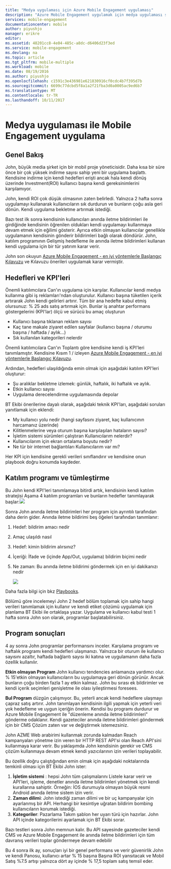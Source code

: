 ```yaml
---
title: "Medya uygulaması için Azure Mobile Engagement uygulaması"
description: "Azure Mobile Engagement uygulamak için medya uygulaması senaryosu"
services: mobile-engagement
documentationcenter: mobile
author: piyushjo
manager: erikre
editor: 
ms.assetid: 48201cc8-4e04-485c-a8dc-d6406d23f3ed
ms.service: mobile-engagement
ms.devlang: na
ms.topic: article
ms.tgt_pltfrm: mobile-multiple
ms.workload: mobile
ms.date: 08/19/2016
ms.author: piyushjo
ms.openlocfilehash: c1591c3e436981e621830916cf0cdc4b7f395d7b
ms.sourcegitcommit: 6699c77dcbd5f8a1a2f21fba3d0a0005ac9ed6b7
ms.translationtype: MT
ms.contentlocale: tr-TR
ms.lasthandoff: 10/11/2017
---
```

# <a name="implement-mobile-engagement-with-media-app"></a>Medya uygulaması ile Mobile Engagement uygulama
## <a name="overview"></a>Genel Bakış
John, büyük media şirket için bir mobil proje yöneticisidir. Daha kısa bir süre önce bir çok yüksek indirme sayısı sahip yeni bir uygulama başlattı. Kendisine indirme için kendi hedefleri erişti ancak hala kendi dönüş üzerinde Investment(ROI) kullanıcı başına kendi gereksinimlerini karşılamıyor. 

John, kendi ROI çok düşük olmasının zaten belirledi. Yalnızca 2 hafta sonra uygulamayı kullanarak kullanıcıların sık durdurun ve bunların çoğu asla geri dönün. Kendi uygulama bekletme artırmak istediği.

Bazı test ilk sonra kendisinin kullanıcıları anında iletme bildirimleri ile girdiğinde kendisinin öğrenilen oldukları kendi uygulamayı kullanmaya devam etmek için eğilimi gösterir. Ayrıca etkin olmayan kullanıcılar genellikle uygulamanın kendisinin gönderir bildirimleri bağlı olarak döndürür. John, katılım programının Gelişmiş hedefleme ile anında iletme bildirimleri kullanan kendi uygulama için bir tür yatırım karar verir.

John son okuyun [Azure Mobile Engagement - en iyi yöntemlerle Başlangıç Kılavuzu](mobile-engagement-getting-started-best-practices.md) ve Kılavuzu önerileri uygulamak karar vermiştir.

## <a name="objectives-and-kpis"></a>Hedefleri ve KPI'leri
Önemli katılımcılara Can'ın uygulama için karşılar. Kullanıcılar kendi medya kullanma gibi iş reklamları'ndan oluşturulur. Kullanıcı başına tüketilen içerik artırarak John kendi gelirleri artırır. Tüm bir ana hedefte kabul etmiş olursunuz: % 25 ads satış artırmak için. Bunlar iş anahtar performans göstergelerini (KPI'lar) ölçü ve sürücü bu amaç oluşturun

* Kullanıcı başına tıklanan reklam sayısı
* Kaç tane makale ziyaret edilen sayfalar (kullanıcı başına / oturumu başına / haftada / aylık...)
* Sık kullanılan kategorileri nelerdir

Önemli katılımcılara Can'ın Toplantı göre kendisine kendi iş KPI'leri tanımlamıştır. Kendisine Kısım 1 / izleyen [Azure Mobile Engagement - en iyi yöntemlerle Başlangıç Kılavuzu](mobile-engagement-getting-started-best-practices.md). 

Ardından, hedefleri ulaşıldığında emin olmak için aşağıdaki katılım KPI'leri oluşturur:

* Şu aralıklar bekletme izlemek: günlük, haftalık, iki haftalık ve aylık.
* Etkin kullanıcı sayısı
* Uygulama derecelendirme uygulamasında depolar

BT Ekibi önerilerine dayalı olarak, aşağıdaki teknik KPI'ları, aşağıdaki soruları yanıtlamak için eklendi:

* My kullanıcı yolu nedir (hangi sayfasını ziyaret, kaç kullanıcının harcamanız üzerinde)
* Kilitlenmelerine veya oturum başına karşılaşılan hataların sayısı?
* İşletim sistemi sürümleri çalıştıran Kullanıcılarım nelerdir?
* Kullanıcılarım için ekran ortalama boyutu nedir?
* Ne tür bir internet bağlantıları Kullanıcılarım var mı?

Her KPI için kendisine gerekli verileri sınıflandırır ve kendisine onun playbook doğru konumda kaydeder.

## <a name="engagement-program-and-integration"></a>Katılım programı ve tümleştirme
Bu John kendi KPI'leri tanımlamaya bitirdi artık, kendisinin kendi katılım stratejisi Aşama 4 katılım programları ve bunların hedefler tanımlayarak başlar:![][1]

Sonra John anında iletme bildirimleri her program için ayrıntılı tarafından daha derin gider. Anında iletme bildirimi beş öğeleri tarafından tanımlanır:

1. Hedef: bildirim amacı nedir
2. Amaç ulaşıldı nasıl
3. Hedef: kimin bildirim alırsınız?
4. İçeriği: İfade ve (içinde App/Out, uygulama) bildirim biçimi nedir
5. Ne zaman: Bu anında iletme bildirimi göndermek için en iyi dakikanızı nedir
   
    ![][2]

Daha fazla bilgi için bkz [Playbooks](https://github.com/Azure/azure-mobile-engagement-samples/tree/master/Playbooks).

Bölümü göre incelemeyi John 2 hedef bölüm toplamak için sahip hangi verileri tanımlamak için kullanır ve kendi etiket çözümü uygulamak için planlama BT Ekibi ile ortaklaşa yazar. Uygulama ve kullanıcı kabul testi 1 hafta sonra John son olarak, programlar başlatabilirsiniz.

## <a name="program-results"></a>Program sonuçları
4 ay sonra John programlar performansını inceler. Karşılama programı ve haftalık programı kendi hedefleri ulaşmanızı. Yalnızca bir oturum ile kullanıcı sayısını azaltır, haftada bağlantı sayısı iki katına ve uygulamanın daha fazla özellik kullanılır.

**Etkin olmayan Program** John kullanıcı tendencies anlamanıza yardımcı olur. % 15'etkin olmayan kullanıcıların bu uygulamaya geri dönün görünür. Ancak bunların çoğu birden fazla 1 ay etkin kalmaz. John bu sırası ek bildirimler ve kendi içerik seçimleri genişletme ile olası iyileştirmesi foresees.

**Bul Program** düzgün çalışmıyor. Bu, yeterli ancak kendi hedeflere ulaşmayı çapraz satış artırır. John tanımlayan kendisinin ilgili yapmak için yeterli veri yok hedefleme ve uygun içeriğin önerin. Kendisi bu programı durdurur ve Azure Mobile Engagement ile "düzenleme anında iletme bildirimleri" gönderme odaklanır. Kendi gazeteciler anında iletme bildirimleri göndermek için bir CMS Çözüm zaten var ve değiştirmek istemezsiniz.

John AZME Web arabirimi kullanmak zorunda kalmadan Reach kampanyaları yönetme izin veren bir HTTP REST API'si olan Reach API'sini kullanmaya karar verir. Bu yaklaşımda John kendisinin gerekir ve CMS çözüm kullanmaya devam etmek kendi yazıcılarının izin verileri toplayabilir.

Bu özellik doğru çalıştığından emin olmak için aşağıdaki noktalarında temkinli olması için BT Ekibi John ister:

1. **İşletim sistemi** : hepsi John tüm çalışmalarını Listele karar verir ve API'leri, işleme, denetler anında iletme bildirimleri yönetmek için kendi kurallarına sahiptir.
   Örneğin: İOS durumuyla olmayan büyük resmi Android anında iletme sistem izin verir.
2. **Zaman dilimi**: John istediği zaman dilimi ve bir uç kampanyalar için ayarlanmış bir API. Herhangi bir kesintiye uğratan bildirim bombing kullanıcıların korumak istediği.
3. **Kategoriler**: Pazarlama Takım şablon her uyarı türü için hazırlar. John API içinde kategorilerini ayarlamak için BT Ekibi sorar.

Bazı testleri sonra John memnun kalır. Bu API sayesinde gazeteciler kendi CMS ve Azure Mobile Engagement ile anında iletme bildirimleri için tüm davranış verileri toplar göndermeye devam edebilir

Bu 4 sonra ilk ay, sonuçları iyi bir genel performans ve verir güvenirlik John ve kendi Panosu, kullanıcı artar % 15 başına Başına ROI yansıtacak ve Mobil Satış %7.5 artışı yalnızca dört ay içinde % 17,5 toplam satış temsil eder.

<!--Image references-->
[1]: ./media/mobile-engagement-media-scenario/engagement-strategy.png
[2]: ./media/mobile-engagement-media-scenario/push-scenarios.png

<!--Link references-->
[Media Playbook link]: https://github.com/Azure/azure-mobile-engagement-samples/tree/master/Playbooks
